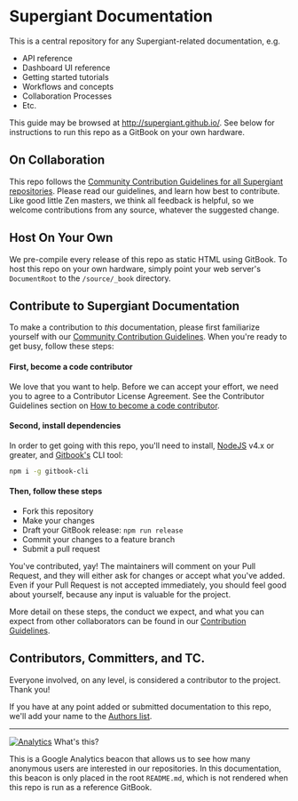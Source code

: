 [Contrib Guide]: ./source/docs/community/contribution-guidelines.md "Supergiant Community Contribution Guidelines"
[AUTHORS]: /AUTHORS "List of Documentation Authors"

# Supergiant Documentation

This is a central repository for any Supergiant-related documentation, e.g.

* API reference
* Dashboard UI reference
* Getting started tutorials
* Workflows and concepts
* Collaboration Processes
* Etc.

This guide may be browsed at http://supergiant.github.io/. See below for instructions to run this repo as a GitBook on your own hardware.


## On Collaboration

This repo follows the [Community Contribution Guidelines for all Supergiant repositories][Contrib Guide]. Please read our guidelines, and learn how best to contribute. Like good little Zen masters, we think all feedback is helpful, so we welcome contributions from any source, whatever the suggested change.


## Host On Your Own

We pre-compile every release of this repo as static HTML using GitBook. To host this repo on your own hardware, simply point your web server's `DocumentRoot` to the `/source/_book` directory.


## Contribute to Supergiant Documentation

To make a contribution to _this_ documentation, please first familiarize yourself with our [Community Contribution Guidelines][Contrib Guide]. When you're ready to get busy, follow these steps:

#### First, become a code contributor

We love that you want to help. Before we can accept your effort, we need you to agree to a Contributor License Agreement. See the Contributor Guidelines section on [How to become a code contributor][Contrib Guide].

#### Second, install dependencies

In order to get going with this repo, you'll need to install, [NodeJS](https://nodejs.org/en/) v4.x or greater, and [Gitbook's](https://github.com/GitbookIO/gitbook) CLI tool:

```sh
npm i -g gitbook-cli
```
#### Then, follow these steps

* Fork this repository
* Make your changes
* Draft your GitBook release: `npm run release`
* Commit your changes to a feature branch
* Submit a pull request

You've contributed, yay! The maintainers will comment on your Pull Request, and they will either ask for changes or accept what you've added. Even if your Pull Request is not accepted immediately, you should feel good about yourself, because any input is valuable for the project.

More detail on these steps, the conduct we expect, and what you can expect from other collaborators can be found in our [Contribution Guidelines][Contrib Guide].


## Contributors, Committers, and TC.

Everyone involved, on any level, is considered a contributor to the project. Thank you!

If you have at any point added or submitted documentation to this repo, we'll add your name to the [Authors list][AUTHORS].


---


[![Analytics](https://ga-beacon.appspot.com/UA-40292794-2/supergiant-documentation/readme)](https://github.com/igrigorik/ga-beacon) What's this?

This is a Google Analytics beacon that allows us to see how many anonymous users are interested in our repositories. In this documentation, this beacon is only placed in the root `README.md`, which is not rendered when this repo is run as a reference GitBook.
